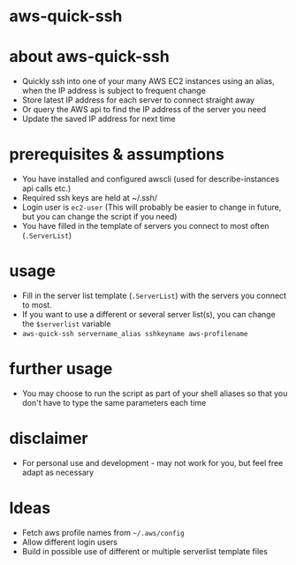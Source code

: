# aws-quick-ssh

# about aws-quick-ssh
* Quickly ssh into one of your many AWS EC2 instances using an alias, when the IP address is subject to frequent change
* Store latest IP address for each server to connect straight away
* Or query the AWS api to find the IP address of the server you need
* Update the saved IP address for next time

# prerequisites & assumptions
* You have installed and configured awscli (used for describe-instances api calls etc.)
* Required ssh keys are held at ~/.ssh/
* Login user is `ec2-user` (This will probably be easier to change in future, but you can change the script if you need)
* You have filled in the template of servers you connect to most often (`.ServerList`)

# usage
* Fill in the server list template (`.ServerList`) with the servers you connect to most.
* If you want to use a different or several server list(s), you can change the `$serverlist` variable
* `aws-quick-ssh servername_alias sshkeyname aws-profilename`

# further usage
* You may choose to run the script as part of your shell aliases so that you don't have to type the same parameters each time

# disclaimer
* For personal use and development - may not work for you, but feel free adapt as necessary

# Ideas
* Fetch aws profile names from `~/.aws/config`
* Allow different login users
* Build in possible use of different or multiple serverlist template files
